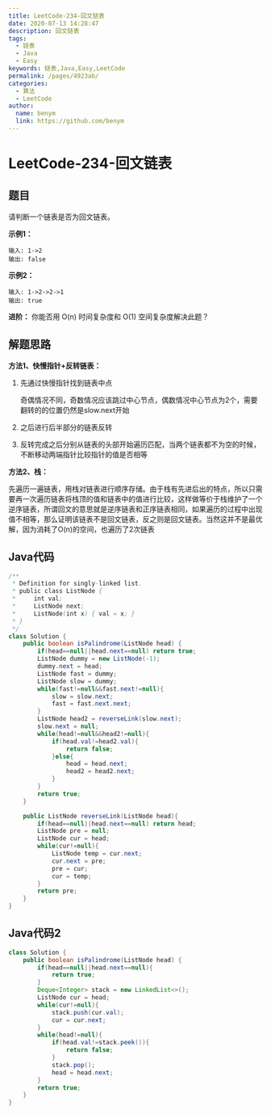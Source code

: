 ```yaml
---
title: LeetCode-234-回文链表
date: 2020-07-13 14:28:47
description: 回文链表
tags: 
  - 链表
  - Java
  - Easy
keywords: 链表,Java,Easy,LeetCode
permalink: /pages/4923ab/
categories: 
  - 算法
  - LeetCode
author: 
  name: benym
  link: https://github.com/benym
---
```


# LeetCode-234-回文链表

## 题目

请判断一个链表是否为回文链表。



**示例1：**

```
输入: 1->2
输出: false
```

**示例2：**

```
输入: 1->2->2->1
输出: true
```

**进阶：**
你能否用 O(n) 时间复杂度和 O(1) 空间复杂度解决此题？

## 解题思路

**方法1、快慢指针+反转链表：**

1. 先通过快慢指针找到链表中点

   奇偶情况不同，奇数情况应该跳过中心节点，偶数情况中心节点为2个，需要翻转的的位置仍然是slow.next开始

2. 之后进行后半部分的链表反转

3. 反转完成之后分别从链表的头部开始遍历匹配，当两个链表都不为空的时候，不断移动两端指针比较指针的值是否相等

**方法2、栈：**

先遍历一遍链表，用栈对链表进行顺序存储。由于栈有先进后出的特点，所以只需要再一次遍历链表将栈顶的值和链表中的值进行比较，这样做等价于栈维护了一个逆序链表，所谓回文的意思就是逆序链表和正序链表相同，如果遍历的过程中出现值不相等，那么证明该链表不是回文链表，反之则是回文链表。当然这并不是最优解，因为消耗了O(n)的空间，也遍历了2次链表

## Java代码

```java
/**
 * Definition for singly-linked list.
 * public class ListNode {
 *     int val;
 *     ListNode next;
 *     ListNode(int x) { val = x; }
 * }
 */
class Solution {
    public boolean isPalindrome(ListNode head) {
        if(head==null||head.next==null) return true;
        ListNode dummy = new ListNode(-1);
        dummy.next = head;
        ListNode fast = dummy;
        ListNode slow = dummy;
        while(fast!=null&&fast.next!=null){
            slow = slow.next;
            fast = fast.next.next;
        }
        ListNode head2 = reverseLink(slow.next);
        slow.next = null;
        while(head!=null&&head2!=null){
            if(head.val!=head2.val){
                return false;
            }else{
                head = head.next;
                head2 = head2.next;
            }
        }
        return true;
    }

    public ListNode reverseLink(ListNode head){
        if(head==null||head.next==null) return head;
        ListNode pre = null;
        ListNode cur = head;
        while(cur!=null){
            ListNode temp = cur.next;
            cur.next = pre;
            pre = cur;
            cur = temp;
        }
        return pre;
    }
}
```

## Java代码2

```java
class Solution {
    public boolean isPalindrome(ListNode head) {
        if(head==null||head.next==null){
            return true;
        }
        Deque<Integer> stack = new LinkedList<>();
        ListNode cur = head;
        while(cur!=null){
            stack.push(cur.val);
            cur = cur.next;
        }
        while(head!=null){
            if(head.val!=stack.peek()){
                return false;
            }
            stack.pop();
            head = head.next;
        }
        return true;
    }
}
```



